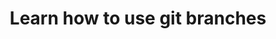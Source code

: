 ---
title: Learn how to use git branches
tags: [External Post, Git]
style: fill
color: warning
description: An interactive git branches tutorial.
external_url: https://learngitbranching.js.org/
---